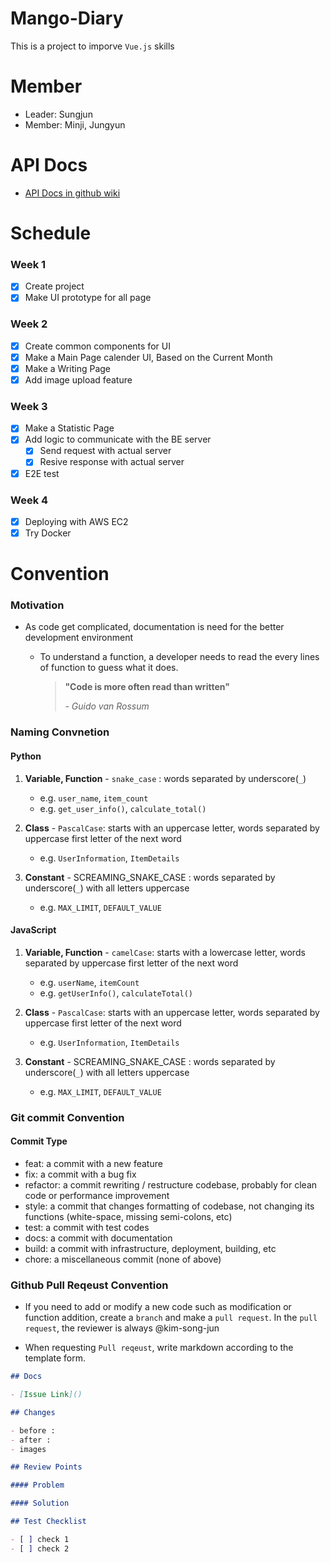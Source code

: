 # Mango-Diary

This is a project to imporve `Vue.js` skills

# Member

 - Leader: Sungjun
 - Member: Minji, Jungyun

# API Docs

- [API Docs in github wiki](https://github.com/DEV-TINO/Mango-Diary/wiki/%08API-Docs)

# Schedule

### Week 1

 - [x] Create project
 - [x] Make UI prototype for all page

### Week 2

 - [x] Create common components for UI
 - [x] Make a Main Page calender UI, Based on the Current Month
 - [x] Make a Writing Page
 - [x] Add image upload feature

### Week 3

 - [x] Make a Statistic Page
 - [x] Add logic to communicate with the BE server
   - [x] Send request with actual server
   - [x] Resive response with actual server
 - [x] E2E test

### Week 4

 - [x] Deploying with AWS EC2
 - [x] Try Docker

# Convention

### Motivation

- As code get complicated, documentation is need for the better development environment

  - To understand a function, a developer needs to read the every lines of function to guess what it does.
 
    >
    > **"Code is more often read than written"**
    >
    > *- Guido van Rossum*

### Naming Convnetion

#### Python
  1. **Variable, Function**
    - `snake_case` : words separated by underscore(`_`)
      - e.g. `user_name`, `item_count`
      - e.g. `get_user_info()`, `calculate_total()`
          
  2. **Class**
    - `PascalCase`: starts with an uppercase letter, words separated by uppercase first letter of the next word
      - e.g. `UserInformation`, `ItemDetails`
          
  3. **Constant**
    - SCREAMING_SNAKE_CASE : words separated by underscore(`_`) with all letters uppercase
      - e.g. `MAX_LIMIT`, `DEFAULT_VALUE`

#### JavaScript
  1. **Variable, Function**
    - `camelCase`: starts with a lowercase letter, words separated by uppercase first letter of the next word
      - e.g. `userName`, `itemCount`
      - e.g. `getUserInfo()`, `calculateTotal()`
          
  2. **Class**
    - `PascalCase`: starts with an uppercase letter, words separated by uppercase first letter of the next word
      - e.g. `UserInformation`, `ItemDetails`
      
  3. **Constant**
    - SCREAMING_SNAKE_CASE : words separated by underscore(`_`) with all letters uppercase
      - e.g. `MAX_LIMIT`, `DEFAULT_VALUE`

### Git commit Convention

#### Commit Type

- feat: a commit with a new feature
- fix: a commit with a bug fix
- refactor: a commit rewriting / restructure codebase, probably for clean code or performance improvement
- style: a commit that changes formatting of codebase, not changing its functions (white-space, missing semi-colons, etc)
- test: a commit with test codes
- docs: a commit with documentation
- build: a commit with infrastructure, deployment, building, etc
- chore: a miscellaneous commit (none of above)

### Github Pull Reqeust Convention

- If you need to add or modify a new code such as modification or function addition, create a `branch` and make a `pull request`. In the `pull request`, the reviewer is always @kim-song-jun

- When requesting `Pull reqeust`, write markdown according to the template form.


```md
## Docs

- [Issue Link]()

## Changes

- before :
- after :
- images

## Review Points

#### Problem

#### Solution

## Test Checklist

- [ ] check 1
- [ ] check 2
```







